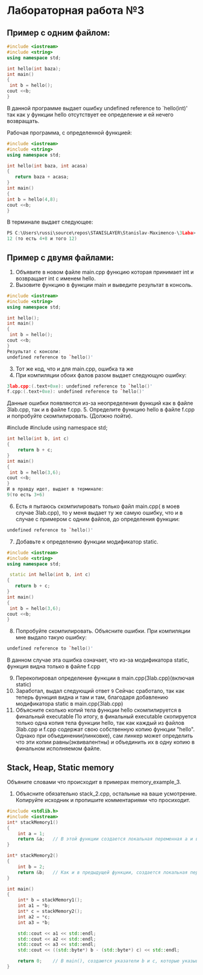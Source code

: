 # Лабораторная работа №3
## Пример с одним файлом:
```cpp
#include <iostream>
#include <string>
using namespace std;

int hello(int baza);
int main()
{
 int b = hello();
cout <<b;
}
```
 В данной программе выдает ошибку   undefined reference to `hello(int)'  так как у функции hello отсутствует ее определение и ей нечего возвращать.

 Рабочая программа, с определенной функцией:
 ```cpp
 #include <iostream>
#include <string>
using namespace std;

int hello(int baza, int acasa)
{
    return baza + acasa;
}
int main()
{
 int b = hello(4,8);
cout <<b;
}
```
В терминале выдает следующее:
```cpp
PS C:\Users\russi\source\repos\STANISLAYER\Stanislav-Maximenco-\3Laba> cd "c:\Users\russi\source\repos\STANISLAYER\Stanislav-Maximenco-\3Laba\" ; if ($?) { g++ 3lab.cpp -o 3lab } ; if ($?) { .\3lab }
12 (то есть 4+8 и того 12)
```
## Пример с двумя файлами:

1. Объявите в новом файле main.cpp функцию которая принимает int и возвращает int с именем hello.
2. Вызовите функцию в функции main и выведите результат в консоль.
```cpp
#include <iostream>
#include <string>
using namespace std;

int hello();
int main()
{
 int b = hello();
cout <<b;
}
Результат с консоли:
undefined reference to `hello()'
```
3. Тот же код, что и для main.cpp, ошибка та же
4. При компиляции обоих фалов разом выдает следующую ошибку:
```cpp
3lab.cpp:(.text+0xe): undefined reference to `hello()'
f.cpp:(.text+0xe): undefined reference to `hello()'
```
Данные ошибки появляются из-за неопределения функций как в файле 3lab.cpp, так и в файле f.cpp.
5. Определите функцию hello в файле f.cpp и попробуйте скомпилировать. (Должно пойти).

#include <iostream>
#include <string>
using namespace std;

```cpp
int hello(int b, int c)
{
    return b + c; 
}
int main()
{
 int b = hello(3,6);
cout <<b;
}
И в правду идет, выдает в терминале:
9(то есть 3+6)
```
6. Есть я пытаюсь скомпилировать только файл main.cpp( в моев случае 3lab.cpp), то у меня выдает ту же самую ошибку, что и в случае с примером с одним файлов, до определения функции:
```cpp
undefined reference to `hello()'
```
7. Добавьте к определению функции модификатор static.
```cpp
#include <iostream>
#include <string>
using namespace std;

 static int hello(int b, int c)
{
   return b + c; 
}
int main()
{
 int b = hello(3,6);
cout <<b;
}
```
8. Попробуйте скомпилировать. Объясните ошибки.
При компиляции мне выдало такую ошибку:
```cpp
undefined reference to `hello()'
```
В данном случае эта ошибка означает, что из-за модификатора static, функция видна только в файле f.cpp

9. Перекопировал определение функции в main.cpp(3lab.cpp)(включая static)
10. Заработал, выдал следующий ответ
`9`
Сейчас сработало, так как теперь функция видна и там и там, благодаря добавлению модификаторa static в main.cpp(3lab.cpp)
11. Объясните сколько копий тела функции hello скомпилируется в финальный executable
По итогу, в финальный executable скопируется только одна копия тела функции hello, так как каждый из файлов 3lab.cpp и f.cpp содержат свою собственную копию функции "hello". Однако при объединении(линковке), сам линкер может определить что эти копии равны(эквивалентны) и объединить их в одну копию в финальном исполняемом файле.
## Stack, Heap, Static memory

Объяните словами что происходит в примерах memory_example_3.

1. Объясните обязательно stack_2.cpp, остальные на ваше усмотрение. Копируйте исходник и пропишите комментариями что просиходит.
```cpp
#include <stdlib.h>
#include <iostream>
int* stackMemory1()
{
    int a = 1;
    return &a;   // В этой функции создается локальная переменная a и возвращается указатель на нее. Однако, после выхода из функции, переменная a выходит из "области видимости", и указатель на нее становится недействительным.
}

int* stackMemory2()
{
    int b = 2; 
    return &b;   // Как и в предыдущей функции, создается локальная переменная b, и указатель на нее возвращается из функции.
}

int main()
{
    int* b = stackMemory1();
    int a1 = *b; 
    int* c = stackMemory2();
    int a2 = *c; 
    int a3 = *b; 

    std::cout << a1 << std::endl; 
    std::cout << a2 << std::endl; 
    std::cout << a3 << std::endl; 
    std::cout << ((std::byte*) b - (std::byte*) c) << std::endl;

    return 0;    // В main(), создаются указатели b и c, которые указывают на локальные переменные в функциях stackMemory1() и stackMemory2(). После вызова каждой функции, указатели хранят адреса переменных, которые теперь вышли из "области видимости". Затем происходит разыменование указателей (*b и *c). Наконец, выводится разность указателей b и c, которая в данном случае равна 0, потому что обе переменные были размещены в стеке и их адреса совпадают. 
}
```